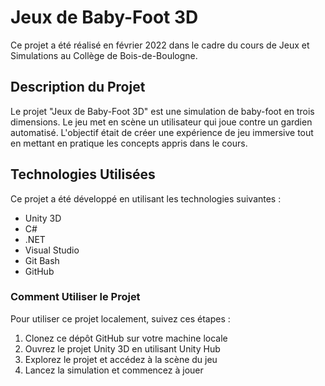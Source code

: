 # Jeux de Baby-Foot 3D

Ce projet a été réalisé en février 2022 dans le cadre du cours de Jeux et Simulations au Collège de Bois-de-Boulogne.

## Description du Projet

Le projet "Jeux de Baby-Foot 3D" est une simulation de baby-foot en trois dimensions. Le jeu met en scène un utilisateur qui joue contre un gardien automatisé. L'objectif était de créer une expérience de jeu immersive tout en mettant en pratique les concepts appris dans le cours.

## Technologies Utilisées

Ce projet a été développé en utilisant les technologies suivantes :

* Unity 3D
* C#
* .NET
* Visual Studio
* Git Bash
* GitHub

### Comment Utiliser le Projet

Pour utiliser ce projet localement, suivez ces étapes :

1. Clonez ce dépôt GitHub sur votre machine locale
2. Ouvrez le projet Unity 3D en utilisant Unity Hub
3. Explorez le projet et accédez à la scène du jeu
4. Lancez la simulation et commencez à jouer

